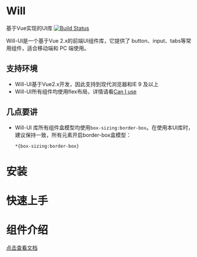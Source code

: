 # Will
基于Vue实现的UI库      [![Build Status](https://travis-ci.org/lynchuh/Will.svg?branch=master)](https://travis-ci.org/lynchuh/Will)

Will-UI是一个基于Vue 2.x的前端UI组件库，它提供了 button、input、tabs等常用组件，适合移动端和 PC 端使用。

## 支持环境
- Will-UI基于Vue2.x开发，因此支持到现代浏览器和IE 9 及以上
- Will-UI所有组件均使用flex布局，详情请看[Can I use](https://caniuse.com/#search=flex)

## 几点要讲
- Will-UI 库所有组件盒模型均使用`box-sizing:border-box`。在使用本UI库时，建议保持一致，所有元素开启border-box盒模型：

    `*{box-sizing:border-box}`

# 安装


# 快速上手

# 组件介绍
  [点击查看文档](https://lynchuh.github.io/Will/)
